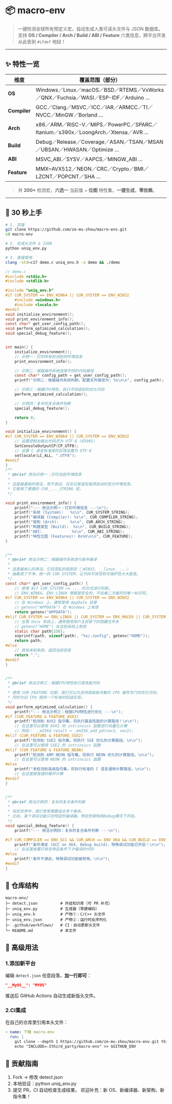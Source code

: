 # 📦 macro-env

> 一键检测全球所有预定义宏，自动生成人类可读头文件与 JSON 数据库。  
> 支持 **OS / Compiler / Arch / Build / ABI / Feature** 六类信息，跨平台开发从此告别 `#ifdef` 地狱！

---

## ✨ 特性一览

| 维度 | 覆盖范围（部分） |
|---|---|
| **OS** | Windows／Linux／macOS／BSD／RTEMS／VxWorks／QNX／Fuchsia／WASI／ESP-IDF／Arduino … |
| **Compiler** | GCC／Clang／MSVC／ICC／IAR／ARMCC／TI／NVCC／MinGW／Borland … |
| **Arch** | x86／ARM／RISC-V／MIPS／PowerPC／SPARC／Itanium／s390x／LoongArch／Xtensa／AVR … |
| **Build** | Debug／Release／Coverage／ASAN／TSAN／MSAN／UBSAN／HWASAN／Optimize … |
| **ABI** | MSVC_ABI／SYSV／AAPCS／MINGW_ABI … |
| **Feature** | MMX~AVX512／NEON／CRC／Crypto／BMI／LZCNT／POPCNT／SHA … |

> 共 **200+** 检测宏，**六选一** 当前值 + **位图** 特性集，**一键生成**，**零依赖**。

---

## 🚀 30 秒上手

```bash
# 1. 克隆
git clone https://github.com/ze-mu-zhou/macro-env.git
cd macro-env

# 2. 生成头文件 & JSON
python uniq_env.py

# 3. 直接使用
clang -std=c17 demo.c uniq_env.h -o demo && ./demo
```
```C
// demo.c
#include <stdio.h>
#include <stdlib.h>

#include "uniq_env.h"
#if CUR_SYSTEM == ENV_WIN64 || CUR_SYSTEM == ENV_WIN32
    #include <windows.h>
    #include <locale.h>
#endif
void initialize_environment();
void print_environment_info();
const char* get_user_config_path();
void perform_optimized_calculation();
void special_debug_feature();


int main() {
    initialize_environment();
    // 示例一：打印所有检测到的环境信息
    print_environment_info();

    // 示例二：根据操作系统选择不同的代码路径
    const char* config_path = get_user_config_path();
    printf("示例二：根据操作系统判断，配置文件路径为: %s\n\n", config_path);

    // 示例三：根据CPU特性，执行不同级别的优化代码
    perform_optimized_calculation();

    // 示例四：复杂的复合条件判断
    special_debug_feature();

    return 0;
}

void initialize_environment() {
#if CUR_SYSTEM == ENV_WIN64 || CUR_SYSTEM == ENV_WIN32
    // 设置控制台输出代码页为 UTF-8 (65001)
    SetConsoleOutputCP(CP_UTF8);
    // 设置 C 语言标准库的区域设置为 UTF-8
    setlocale(LC_ALL, ".UTF8");
#endif
}
/**
 * @brief 用法示例一：打印当前环境信息
 *
 * 这是最基础的用法，用于调试、日志记录或在程序启动时显示环境信息。
 * 它使用了便捷的 CUR_..._STRING 宏。
 */

void print_environment_info() {
    printf("--- 用法示例一：打印环境信息 ---\n");
    printf("系统 (System):   %s\n", CUR_SYSTEM_STRING);
    printf("编译器 (Compiler): %s\n", CUR_COMPILER_STRING);
    printf("架构 (Arch):     %s\n", CUR_ARCH_STRING);
    printf("构建类型 (Build):  %s\n", CUR_BUILD_STRING);
    printf("ABI:             %s\n", CUR_ABI_STRING);
    printf("特性位图 (Features): 0x%X\n\n", CUR_FEATURE);
}


/**
 * @brief 用法示例二：根据操作系统进行条件编译
 *
 * 这是最核心的用法。它将混乱的底层宏（_WIN32, __linux__...）
 * 抽象成了干净、统一的 CUR_SYSTEM，让代码可读性和可维护性大大提高。
 */
const char* get_user_config_path() {
    // 使用 #if CUR_SYSTEM == ... 的方式进行判断。
    // ENV_WIN64, ENV_LINUX 等都是安全的、不会被二次展开的唯一标识符。
#if CUR_SYSTEM == ENV_WIN64 || CUR_SYSTEM == ENV_WIN32
    // 在 Windows 上，通常使用 AppData 目录
    // getenv("APPDATA") 在 Windows 上有效
    return getenv("APPDATA");
#elif CUR_SYSTEM == ENV_LINUX || CUR_SYSTEM == ENV_MACOS || CUR_SYSTEM == ENV_FREEBSD
    // 在类 Unix 系统上，通常使用用户主目录下的隐藏文件夹
    // getenv("HOME") 在这些系统上有效
    static char path[256];
    snprintf(path, sizeof(path), "%s/.config", getenv("HOME"));
    return path;
#else
    // 其他未知系统，返回当前目录
    return ".";
#endif
}


/**
 * @brief 用法示例三：根据CPU特性执行高性能代码
 *
 * 使用 CUR_FEATURE 位图，我们可以为支持高级指令集的 CPU 编写专门的优化代码，
 * 同时为旧 CPU 提供一个标准的回退实现。
 */
void perform_optimized_calculation() {
    printf("--- 用法示例三：根据CPU特性进行优化 ---\n");
#if (CUR_FEATURE & FEATURE_AVX2)
    printf("检测到 AVX2 指令集，将执行最高性能的计算路径！\n\n");
    // 在这里可以使用 AVX2 的 intrinsics 函数进行向量化计算
    // 例如： __m256d result = _mm256_add_pd(vec1, vec2);
#elif (CUR_FEATURE & FEATURE_SSE2)
    printf("检测到 SSE2 指令集，将执行 SSE 优化的计算路径。\n\n");
    // 在这里可以使用 SSE2 的 intrinsics 函数
#elif (CUR_FEATURE & FEATURE_NEON)
    printf("检测到 ARM NEON 指令集，将执行 NEON 优化的计算路径。\n\n");
    // 在这里可以使用 NEON 的 intrinsics 函数
#else
    printf("未检测到高级指令集，将执行标准的 C 语言通用计算路径。\n\n");
    // 在这里是普通的循环计算
#endif
}


/**
 * @brief 用法示例四：复杂的复合条件判断
 *
 * 现实世界中，我们常常需要组合多个条件。
 * 比如，某个调试功能只在特定的编译器、特定的架构和Debug模式下开启。
 */
void special_debug_feature() {
    printf("--- 用法示例四：复杂的复合条件判断 ---\n");

#if CUR_COMPILER == ENV_GCC && CUR_ARCH == ENV_X64 && CUR_BUILD == ENV_DEBUG
    printf("条件满足 (GCC on X64, Debug build)，特殊调试功能已开启！\n\n");
    // 在这里放置只有在特定条件下才编译的代码
#else
    printf("条件不满足，特殊调试功能被禁用。\n\n");
#endif
}
```

## 📁 仓库结构
```
macro-env/
├─ detect.json          # 外挂知识库（可 PR 补充）
├─ uniq_env.py          # 生成器（零硬编码）
├─ uniq_env.h           # 产物①：C/C++ 头文件
├─ uniq_env.json        # 产物②：运行时反序列化
├─ .github/workflows/   # CI：自动更新头文件
└─ README.md            # 本文件
```

## 🔧 高级用法

### 1.添加新平台
编辑 `detect.json` 任意段落，**加一行即可**：
```json
"__MyOS__": "MYOS"
```
推送后 GitHub Actions 自动生成新版头文件。

### 2.CI集成
在自己的仓库里引用本头文件：
```yaml
- name: 下载 macro-env
  run: |
    git clone --depth 1 https://github.com/ze-mu-zhou/macro-env.git third_party/macro-env
    echo "INCLUDE=-Ithird_party/macro-env" >> $GITHUB_ENV
```

## 🌱 贡献指南
1. Fork → 修改 detect.json
2. 本地验证：python uniq_env.py
3. 提交 PR，CI 自动检查生成结果。
欢迎补充：新 OS、新编译器、新架构、新指令集！
